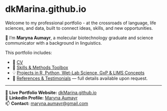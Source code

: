 # dkMarina.github.io

Welcome to my professional portfolio - at the crossroads of language, life sciences, and data, built to connect ideas, skills, and new opportunities.

🧬 I’m **Maryna Aumayr**, a molecular biotechnology graduate and science communicator with a background in linguistics.

This portfolio includes:
- 📄 [CV](https://dkMarina.github.io/cv)
- 🧰 [Skills & Methods Toolbox](https://dkMarina.github.io/skills)
- 💡 [Projects in R, Python, Wet-Lab Science, GxP & LIMS Concepts](https://dkMarina.github.io/projects)
- 📌 [References & Testimonials](references.md)  — full details available upon request.

---

🔗 **Live Portfolio Website:** [dkMarina.github.io](https://dkMarina.github.io)<br>
🔗 **LinkedIn Profile:** [Maryna Aumayr](https://www.linkedin.com/in/maryna-aumayr-71110b93/)  
📫 **Contact:** maryna.aumayr@gmail.com


